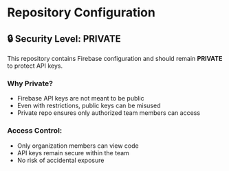 # Repository Configuration

## 🔒 Security Level: PRIVATE

This repository contains Firebase configuration and should remain **PRIVATE** to protect API keys.

### Why Private?
- Firebase API keys are not meant to be public
- Even with restrictions, public keys can be misused
- Private repo ensures only authorized team members can access

### Access Control:
- Only organization members can view code
- API keys remain secure within the team
- No risk of accidental exposure
